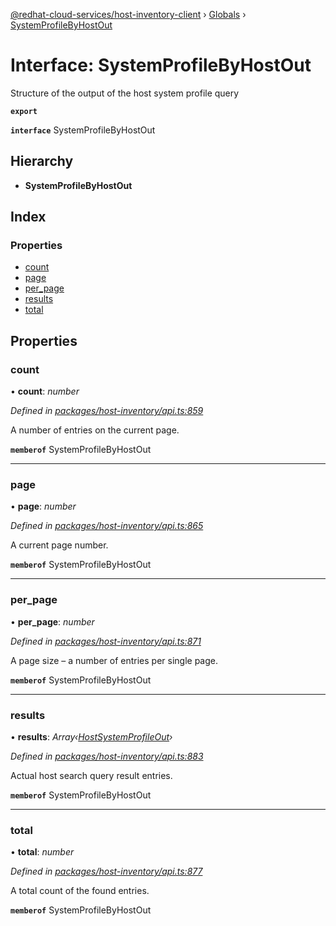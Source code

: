 [@redhat-cloud-services/host-inventory-client](../README.md) › [Globals](../globals.md) › [SystemProfileByHostOut](systemprofilebyhostout.md)

# Interface: SystemProfileByHostOut

Structure of the output of the host system profile query

**`export`** 

**`interface`** SystemProfileByHostOut

## Hierarchy

* **SystemProfileByHostOut**

## Index

### Properties

* [count](systemprofilebyhostout.md#count)
* [page](systemprofilebyhostout.md#page)
* [per_page](systemprofilebyhostout.md#per_page)
* [results](systemprofilebyhostout.md#results)
* [total](systemprofilebyhostout.md#total)

## Properties

###  count

• **count**: *number*

*Defined in [packages/host-inventory/api.ts:859](https://github.com/leSamo/javascript-clients/blob/master/packages/host-inventory/api.ts#L859)*

A number of entries on the current page.

**`memberof`** SystemProfileByHostOut

___

###  page

• **page**: *number*

*Defined in [packages/host-inventory/api.ts:865](https://github.com/leSamo/javascript-clients/blob/master/packages/host-inventory/api.ts#L865)*

A current page number.

**`memberof`** SystemProfileByHostOut

___

###  per_page

• **per_page**: *number*

*Defined in [packages/host-inventory/api.ts:871](https://github.com/leSamo/javascript-clients/blob/master/packages/host-inventory/api.ts#L871)*

A page size – a number of entries per single page.

**`memberof`** SystemProfileByHostOut

___

###  results

• **results**: *Array‹[HostSystemProfileOut](hostsystemprofileout.md)›*

*Defined in [packages/host-inventory/api.ts:883](https://github.com/leSamo/javascript-clients/blob/master/packages/host-inventory/api.ts#L883)*

Actual host search query result entries.

**`memberof`** SystemProfileByHostOut

___

###  total

• **total**: *number*

*Defined in [packages/host-inventory/api.ts:877](https://github.com/leSamo/javascript-clients/blob/master/packages/host-inventory/api.ts#L877)*

A total count of the found entries.

**`memberof`** SystemProfileByHostOut
